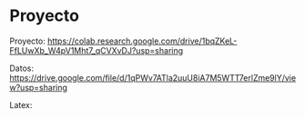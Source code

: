 # Proyecto
Proyecto: https://colab.research.google.com/drive/1bqZKeL-FfLUwXb_W4pV1Mht7_qCVXvDJ?usp=sharing 

Datos: https://drive.google.com/file/d/1qPWv7ATla2uuU8iA7M5WTT7erlZme9lY/view?usp=sharing

Latex: 


